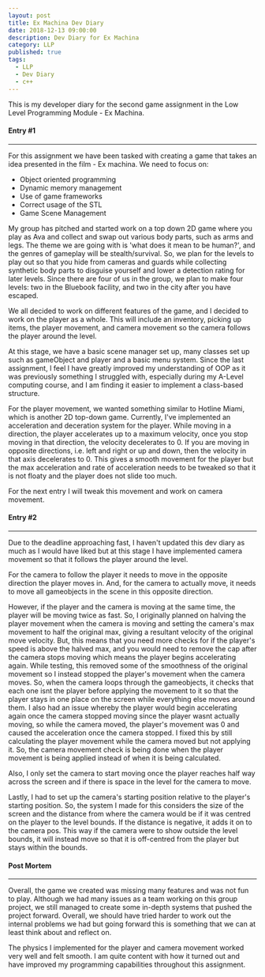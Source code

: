 ```yaml
---
layout: post
title: Ex Machina Dev Diary
date: 2018-12-13 09:00:00
description: Dev Diary for Ex Machina
category: LLP
published: true
tags:
  - LLP
  - Dev Diary
  - c++
---
```

This is my developer diary for the second game assignment in the Low Level Programming Module - Ex Machina.

#### Entry #1 ####
---
For this assignment we have been tasked with creating a game that takes an idea presented in the film - Ex
machina. We need to focus on:

<ul>
	<li>Object oriented programming</li>
	<li>Dynamic memory management</li>
	<li>Use of game frameworks</li>
	<li>Correct usage of the STL</li>
	<li>Game Scene Management</li>
</ul>

My group has pitched and started work on a top down 2D game where you play as Ava and collect and swap out various body parts, such
as arms and legs. The theme we are going with is 'what does it mean to be human?', and the genres of gameplay will be stealth/survival. So,
we plan for the levels to play out so that you hide from cameras and guards while collecting synthetic body parts to disguise yourself
and lower a detection rating for later levels. Since there are four of us in the group, we plan to make four levels: two in the Bluebook 
facility, and two in the city after you have escaped.

We all decided to work on different features of the game, and I decided to work on the player as a whole. This will include an inventory, picking up
items, the player movement, and camera movement so the camera follows the player around the level.

At this stage, we have a basic scene manager set up, many classes set up such as gameObject and player and a basic menu system. Since the last 
assignment, I feel I have greatly improved my understanding of OOP as it was previously something I struggled with, especially during my A-Level
computing course, and I am finding it easier to implement a class-based structure.

For the player movement, we wanted something similar to Hotline Miami, which is another 2D top-down game. Currently, I've implemented an acceleration
and deceration system for the player. While moving in a direction, the player accelerates up to a maximum velocity, once you stop moving in that direction,
the velocity decelerates to 0. If you are moving in opposite directions, i.e. left and right or up and down, then the velocity in that axis decelerates to 0.
This gives a smooth movement for the player but the max acceleration and rate of acceleration needs to be tweaked so that it is not floaty and the player does 
not slide too much.

For the next entry I will tweak this movement and work on camera movement.

#### Entry #2 ####
---

Due to the deadline approaching fast, I haven't updated this dev diary as much as I would have liked but at this stage I have implemented camera movement so 
that it follows the player around the level.

For the camera to follow the player it needs to move in the opposite direction the player moves in. And, for the camera to actually move, it needs to move
all gameobjects in the scene in this opposite direction.

However, if the player and the camera is moving at the same time, the player will be moving twice as fast. So, I originally planned on halving the player movement
when the camera is moving and setting the camera's max movement to half the original max, giving a resultant velocity of the original move velocity. But, this
means that you need more checks for if the player's speed is above the halved max, and you would need to remove the cap after the camera stops moving which means
the player begins accelerating again. While testing, this removed some of the smoothness of the original movement so I instead stopped the player's movement when the camera moves.
So, when the camera loops through the gameobjects, it checks that each one isnt the player before applying the movement to it so that the player stays in one place on the screen
while everything else moves around them. I also had an issue whereby the player would begin accelerating again once the camera stopped moving since the player wasnt actually moving, so
while the camera moved, the player's movement was 0 and caused the acceleration once the camera stopped. I fixed this by still calculating the player movement while the camera
moved but not applying it. So, the camera movement check is being done when the player movement is being applied instead of when it is being calculated.

Also, I only set the camera to start moving once the player reaches half way across the screen and if there is space in the level for the camera to move.

Lastly, I had to set up the camera's starting position relative to the player's starting position. So, the system I made for this considers the size of the screen and the distance
from where the camera would be if it was centred on the player to the level bounds. If the distance is negative, it adds it on to the camera pos. This way if the camera were 
to show outside the level bounds, it will instead move so that it is off-centred from the player but stays within the bounds.



#### Post Mortem ####
---

Overall, the game we created was missing many features and was not fun to play. Although we had many issues as a team working on this group project, we
still managed to create some in-depth systems that pushed the project forward. Overall, we should have tried harder to work out the internal
problems we had but going forward this is something that we can at least think about and reflect on. 

The physics I implemented for the player and camera movement worked very well and felt smooth. I am quite content with how it turned out and have improved
my programming capabilities throughout this assignment.